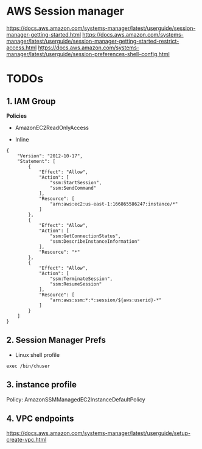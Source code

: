 # AWS Session manager

https://docs.aws.amazon.com/systems-manager/latest/userguide/session-manager-getting-started.html
https://docs.aws.amazon.com/systems-manager/latest/userguide/session-manager-getting-started-restrict-access.html
https://docs.aws.amazon.com/systems-manager/latest/userguide/session-preferences-shell-config.html

# TODOs

## 1. IAM Group

**Policies**
  - AmazonEC2ReadOnlyAccess

  - Inline
```
{
    "Version": "2012-10-17",
    "Statement": [
        {
            "Effect": "Allow",
            "Action": [
                "ssm:StartSession",
                "ssm:SendCommand"
            ],
            "Resource": [
                "arn:aws:ec2:us-east-1:166865586247:instance/*"
            ]
        },
        {
            "Effect": "Allow",
            "Action": [
                "ssm:GetConnectionStatus",
                "ssm:DescribeInstanceInformation"
            ],
            "Resource": "*"
        },
        {
            "Effect": "Allow",
            "Action": [
                "ssm:TerminateSession",
                "ssm:ResumeSession"
            ],
            "Resource": [
                "arn:aws:ssm:*:*:session/${aws:userid}-*"
            ]
        }
    ]
}
```

## 2. Session Manager Prefs

 - Linux shell profile
 ```
 exec /bin/chuser
 ```

 ## 3. instance profile

Policy: AmazonSSMManagedEC2InstanceDefaultPolicy

## 4. VPC endpoints

https://docs.aws.amazon.com/systems-manager/latest/userguide/setup-create-vpc.html

